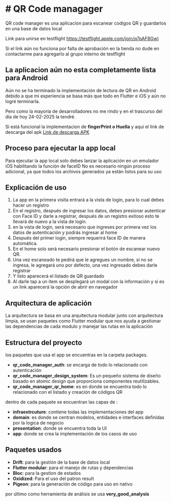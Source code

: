 # # QR Code managager

QR code manager es una aplicacion para escanear codigos QR y guardarlos en una base de datos local



Link para unirse en testflight
[https://testflight.apple.com/join/q7pAF8Gw)](Enlace%20para%20probar%20desde%20TestFlight)

Si el link aún no funciona por falta de aprobación en la tienda
no dude en contactarme para agregarlo al grupo interno de testflight 




## La aplicacion aún no esta completamente lista para Android

Aún no se ha terminado la implementación de lectura de QR en Android debido a que mi experiencia se basa más que todo en Flutter e iOS y aún no logré terminarla.

Pero como la mayoría de desarrolladores no me rindo y en el trascurso del día de hoy 24-02-2025 la tendré.

Si está funcional la implementacion de **fingerPrint o Huella** y aqui el link de descarga del apk [Link de descarga APK](https://drive.google.com/file/d/1UxCNO7C7i021v5yaPZP_p1sIUQisN2OP/view?usp=sharing)



## Proceso para ejecutar la app local 
Para ejecutar la app local solo debes lanzar la aplicación en un emulador iOS habilitando la función de faceID
No es necesario ningún proceso adicional, ya que todos los archivos generados ya están listos para su uso 

## Explicación de uso

1. La app en la primera visita entrará a la vista de login, para lo cual debes hacer un registro
2. En el registro, después de ingresar los datos, debes presionar autenticar con Face ID y darle a registrar, después de un registro exitoso esto te llevará de nuevo a la vista de login.
3. en la vista de login, será necesario que ingreses por primera vez los datos de autenticación y podrás ingresar al home
4. Después del primer login, siempre requerirá face ID de manera automática.
5. En el home solo será necesario presionar el botón de escanear nuevo QR.
6. Una vez escaneado te pedirá que le agregues un nombre,  si no se ingresa, le agregará uno por defecto, una vez ingresado debes darle registrar
7. Y listo aparecerá el listado de QR guardado
8. Al darle tap a un ítem se desplegará un modal con la información y si es un link aparecerá la opción de abrir en navegador 


## Arquitectura de aplicación 

La arquitectura se basa en una arquitectura modular junto con arquitectura limpia, se usan paquetes como Flutter modular que nos ayuda a gestionar las dependencias de cada modulo y manejar las rutas en la aplicación

## Estructura del proyecto

los paquetes que usa el app se encuentras en la carpeta packages.

- **qr_code_manager_auth**: se encarga de todo lo relacionado con autenticación
- **qr_code_manager_design_system**: Es un pequeño sistema de diseño basado en atomic design que proporciona componentes reutilizables.
- **qr_code_manager_qr_home**: es en donde se encuentra todo lo relacionado con el listado y creación de códigos QR 

dentro de cada paquete se encuentran las capas de :

- **infraestrcuture**: contiene todas las implementaciones del app
- **domain**: es donde se centran modelos, entidades e interfaces definidas por la logica de negocio
- **presentation**: donde se encuentra toda la UI 
- **app**: donde se crea la implementación de los casos de uso 

## Paquetes usados 
- **Drift**: para la gestión de la base de datos local
- **Flutter modular**: para el manejo de rutas y dependencias 
- **Bloc**: para la gestion de estados
- **Oxidized**: Para el uso del patron result 
- **Pigeon**: para la generación de código para uso en nativo 

por último como herramienta de análisis se usa **very_good_analysis**


  


